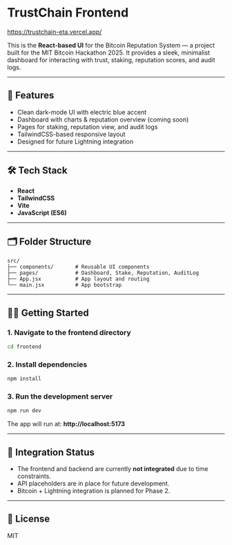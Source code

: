 # TrustChain Frontend

https://trustchain-eta.vercel.app/

This is the **React-based UI** for the Bitcoin Reputation System — a project built for the MIT Bitcoin Hackathon 2025. It provides a sleek, minimalist dashboard for interacting with trust, staking, reputation scores, and audit logs.

---

## 🚀 Features

- Clean dark-mode UI with electric blue accent
- Dashboard with charts & reputation overview (coming soon)
- Pages for staking, reputation view, and audit logs
- TailwindCSS-based responsive layout
- Designed for future Lightning integration

---

## 🛠 Tech Stack

- **React**
- **TailwindCSS**
- **Vite**
- **JavaScript (ES6)**

---

## 🗂 Folder Structure

```
src/
├── components/       # Reusable UI components
├── pages/            # Dashboard, Stake, Reputation, AuditLog
├── App.jsx           # App layout and routing
└── main.jsx          # App bootstrap
```

---

## 🧑‍💻 Getting Started

### 1. Navigate to the frontend directory

```bash
cd frontend
```

### 2. Install dependencies

```bash
npm install
```

### 3. Run the development server

```bash
npm run dev
```

The app will run at: **http://localhost:5173**

---

## 🔗 Integration Status

- The frontend and backend are currently **not integrated** due to time constraints.
- API placeholders are in place for future development.
- Bitcoin + Lightning integration is planned for Phase 2.

---

## 📄 License

MIT
